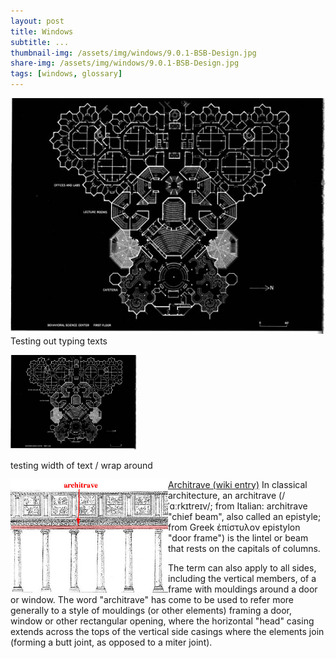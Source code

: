 ```yaml
---
layout: post
title: Windows
subtitle: ...
thumbnail-img: /assets/img/windows/9.0.1-BSB-Design.jpg
share-img: /assets/img/windows/9.0.1-BSB-Design.jpg
tags: [windows, glossary]
---
```




![alt text](/assets/img/windows/9.0.1-BSB-Design.jpg)
Testing out typing texts

<p align="left" width="100%">
    <img width="40%" src="/assets/img/windows/9.0.1-BSB-Design.jpg"> 
</p>
testing width of text / wrap around

<p align="left" width="52%">
<img align="left" width="50%" src="/assets/img/windows/architrave.jpg"> 
</p>

[Architrave (wiki entry)](https://en.wikipedia.org/wiki/Architrave) In classical architecture, an architrave (/ˈɑːrkɪtreɪv/; from Italian: architrave "chief beam", also called an epistyle; from Greek ἐπίστυλον epistylon "door frame") is the lintel or beam that rests on the capitals of columns.

The term can also apply to all sides, including the vertical members, of a frame with mouldings around a door or window. The word "architrave" has come to be used to refer more generally to a style of mouldings (or other elements) framing a door, window or other rectangular opening, where the horizontal "head" casing extends across the tops of the vertical side casings where the elements join (forming a butt joint, as opposed to a miter joint).
